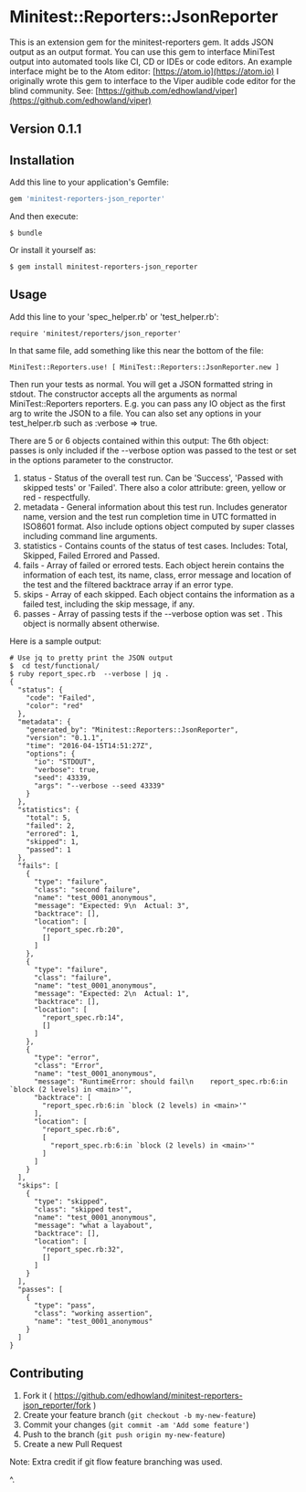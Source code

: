 # Minitest::Reporters::JsonReporter

This is an extension  gem for the minitest-reporters gem. It adds JSON output as an output format.
You can use this gem to interface MiniTest output into automated tools like CI, CD or IDEs or code editors. An
example interface might be to the Atom editor: [https://atom.io](https://atom.io)
I originally wrote this gem to interface to the Viper audible  code editor for the blind community. See: [https://github.com/edhowland/viper](https://github.com/edhowland/viper)

## Version 0.1.1


## Installation

Add this line to your application's Gemfile:

```ruby
gem 'minitest-reporters-json_reporter'
```

And then execute:

    $ bundle

Or install it yourself as:

    $ gem install minitest-reporters-json_reporter

## Usage

Add this line to your 'spec_helper.rb' or 'test_helper.rb':

```
require 'minitest/reporters/json_reporter'
```

In that same file, add something like this near the bottom of the file:

```
MiniTest::Reporters.use! [ MiniTest::Reporters::JsonReporter.new ]
```

Then run your tests as normal. You will get a JSON formatted string in stdout.
The constructor accepts all the arguments as normal MiniTest::Reporters reporters. E.g. you can pass any IO object as the first arg to write the JSON to a file.
You can also set any options in your test_helper.rb such as :verbose => true.


There are 5 or 6   objects contained within this output: The 6th object: passes is only included if the --verbose option was passed to the test or set in the options parameter to the constructor.

1. status -  Status of the overall test run. Can be 'Success', 'Passed with skipped tests' or 'Failed'. There also a color attribute: green, yellow or red - respectfully.
2. metadata - General information about this test run. Includes generator name, version and the test run completion time in UTC formatted in ISO8601 format. Also include options object computed by super classes including command line arguments.
3. statistics - Contains counts of the status of test cases. Includes: Total, Skipped, Failed Errored and Passed.
4. fails - Array of failed or errored tests. Each object herein contains the information of each test, its name, class, error message and location of the test and the filtered backtrace array if an error type.
5. skips - Array of each skipped. Each object contains the information as a failed test, including the skip message, if any.
6. passes - Array of passing tests if the --verbose option was set . This object is normally absent otherwise.

Here is a sample output:

```
# Use jq to pretty print the JSON output
$  cd test/functional/
$ ruby report_spec.rb  --verbose | jq .
{
  "status": {
    "code": "Failed",
    "color": "red"
  },
  "metadata": {
    "generated_by": "Minitest::Reporters::JsonReporter",
    "version": "0.1.1",
    "time": "2016-04-15T14:51:27Z",
    "options": {
      "io": "STDOUT",
      "verbose": true,
      "seed": 43339,
      "args": "--verbose --seed 43339"
    }
  },
  "statistics": {
    "total": 5,
    "failed": 2,
    "errored": 1,
    "skipped": 1,
    "passed": 1
  },
  "fails": [
    {
      "type": "failure",
      "class": "second failure",
      "name": "test_0001_anonymous",
      "message": "Expected: 9\n  Actual: 3",
      "backtrace": [],
      "location": [
        "report_spec.rb:20",
        []
      ]
    },
    {
      "type": "failure",
      "class": "failure",
      "name": "test_0001_anonymous",
      "message": "Expected: 2\n  Actual: 1",
      "backtrace": [],
      "location": [
        "report_spec.rb:14",
        []
      ]
    },
    {
      "type": "error",
      "class": "Error",
      "name": "test_0001_anonymous",
      "message": "RuntimeError: should fail\n    report_spec.rb:6:in `block (2 levels) in <main>'",
      "backtrace": [
        "report_spec.rb:6:in `block (2 levels) in <main>'"
      ],
      "location": [
        "report_spec.rb:6",
        [
          "report_spec.rb:6:in `block (2 levels) in <main>'"
        ]
      ]
    }
  ],
  "skips": [
    {
      "type": "skipped",
      "class": "skipped test",
      "name": "test_0001_anonymous",
      "message": "what a layabout",
      "backtrace": [],
      "location": [
        "report_spec.rb:32",
        []
      ]
    }
  ],
  "passes": [
    {
      "type": "pass",
      "class": "working assertion",
      "name": "test_0001_anonymous"
    }
  ]
}

```


## Contributing

1. Fork it ( https://github.com/edhowland/minitest-reporters-json_reporter/fork )
2. Create your feature branch (`git checkout -b my-new-feature`)
3. Commit your changes (`git commit -am 'Add some feature'`)
4. Push to the branch (`git push origin my-new-feature`)
5. Create a new Pull Request

Note: Extra credit if git flow feature branching was used.

^.
